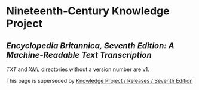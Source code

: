 # Nineteenth-Century Knowledge Project

## _Encyclopedia Britannica, Seventh Edition: A Machine-Readable Text Transcription_

*TXT* and *XML* directories without a version number are v1.

This page is superseded by [Knowledge Project / Releases / Seventh Edition](https://tu-plogan.github.io/source/r_7th_edition.html)
